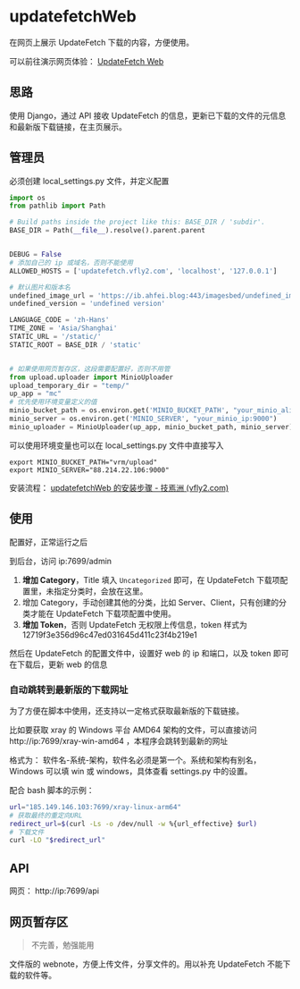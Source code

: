 # updatefetchWeb


在网页上展示 UpdateFetch 下载的内容，方便使用。

可以前往演示网页体验： [UpdateFetch Web](http://185.149.146.103:7699/)


## 思路

使用 Django，通过 API 接收 UpdateFetch 的信息，更新已下载的文件的元信息和最新版下载链接，在主页展示。


## 管理员


必须创建 local_settings.py 文件，并定义配置


```python
import os
from pathlib import Path

# Build paths inside the project like this: BASE_DIR / 'subdir'.
BASE_DIR = Path(__file__).resolve().parent.parent


DEBUG = False
# 添加自己的 ip 或域名，否则不能使用
ALLOWED_HOSTS = ['updatefetch.vfly2.com', 'localhost', '127.0.0.1']

# 默认图片和版本名
undefined_image_url = 'https://ib.ahfei.blog:443/imagesbed/undefined_image_url_200-24-01-05.webp'
undefined_version = 'undefined version'

LANGUAGE_CODE = 'zh-Hans'
TIME_ZONE = 'Asia/Shanghai'
STATIC_URL = '/static/'
STATIC_ROOT = BASE_DIR / 'static'


# 如果使用网页暂存区，这段需要配置好，否则不用管
from upload.uploader import MinioUploader
upload_temporary_dir = "temp/"
up_app = "mc"
# 优先使用环境变量定义的值
minio_bucket_path = os.environ.get('MINIO_BUCKET_PATH', "your_minio_alias/upload")
minio_server = os.environ.get('MINIO_SERVER', "your_minio_ip:9000")
minio_uploader = MinioUploader(up_app, minio_bucket_path, minio_server)
```

可以使用环境变量也可以在 local_settings.py 文件中直接写入

```
export MINIO_BUCKET_PATH="vrm/upload"
export MINIO_SERVER="88.214.22.106:9000"
```



安装流程： [updatefetchWeb 的安装步骤 - 技焉洲 (vfly2.com)](https://technique.vfly2.com/2024/03/deployment-process-of-updatefetchweb/)



## 使用


配置好，正常运行之后

到后台，访问 ip:7699/admin
1. **增加 Category**，Title 填入 `Uncategorized` 即可，在 UpdateFetch 下载项配置里，未指定分类时，会放在这里。
2. 增加 Category，手动创建其他的分类，比如 Server、Client，只有创建的分类才能在 UpdateFetch 下载项配置中使用。
3. **增加 Token**，否则 UpdateFetch 无权限上传信息，token 样式为 12719f3e356d96c47ed031645d411c23f4b219e1

然后在 UpdateFetch 的配置文件中，设置好 web 的 ip 和端口，以及 token 即可在下载后，更新 web 的信息


### 自动跳转到最新版的下载网址

为了方便在脚本中使用，还支持以一定格式获取最新版的下载链接。

比如要获取 xray 的 Windows 平台 AMD64 架构的文件，可以直接访问 http://ip:7699/xray-win-amd64 ，本程序会跳转到最新的网址

格式为： 软件名-系统-架构，软件名必须是第一个。系统和架构有别名，Windows 可以填 win 或 windows，具体查看 settings.py 中的设置。

配合 bash 脚本的示例：

```sh
url="185.149.146.103:7699/xray-linux-arm64"
# 获取最终的重定向URL
redirect_url=$(curl -Ls -o /dev/null -w %{url_effective} $url)
# 下载文件
curl -LO "$redirect_url"
```


## API

网页： http://ip:7699/api




## 网页暂存区

> 不完善，勉强能用

文件版的 webnote，方便上传文件，分享文件的。用以补充 UpdateFetch 不能下载的软件等。




